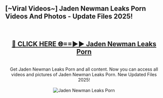 <h2>[~Viral Videos~] Jaden Newman Leaks Porn Videos And Photos - Update Files 2025!</h2>
<br>
<div align="center">
<h2><a href="https://top-ai-tools.click/QrbHav" rel="nofollow">🔴 CLICK HERE 🌐==►► Jaden Newman Leaks Porn</a></h2>
<br>
Get Jaden Newman Leaks Porn and all content. Now you can access all videos and pictures of Jaden Newman Leaks Porn. New Updated Files 2025!
<br>
<br>
<a href="https://top-ai-tools.click/QrbHav" rel="nofollow" data-target="animated-image.originalLink"><img src="https://i.ibb.co.com/WyWwxjT/player-gif2.gif" alt="Jaden Newman Leaks Porn" style="max-width: 100%; display: inline-block;" data-target="animated-image.originalImage"></a>
</div>
<br>